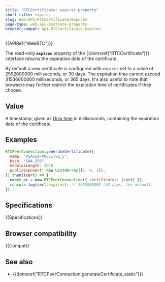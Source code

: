 ```yaml
---
title: "RTCCertificate: expires property"
short-title: expires
slug: Web/API/RTCCertificate/expires
page-type: web-api-instance-property
browser-compat: api.RTCCertificate.expires
---
```


{{APIRef("WebRTC")}}

The read-only **`expires`** property of the {{domxref("RTCCertificate")}} interface returns the expiration date of the certificate.

By default a new certificate is configured with `expires` set to a value of 2592000000 milliseconds, or 30 days.
The expiration time cannot exceed 31536000000 milliseconds, or 365 days.
It's also useful to note that browsers may further restrict the expiration time of certificates if they choose.

## Value

A timestamp, given as [Unix time](/en-US/docs/Glossary/Unix_time) in milliseconds, containing the expiration date of the certificate.

## Examples

```js
RTCPeerConnection.generateCertificate({
  name: "RSASSA-PKCS1-v1_5",
  hash: "SHA-256",
  modulusLength: 2048,
  publicExponent: new Uint8Array([1, 0, 1]),
}).then((cert) => {
  const pc = new RTCPeerConnection({ certificates: [cert] });
  console.log(cert.expires); // 2592000000 (30 days, the default)
});
```

## Specifications

{{Specifications}}

## Browser compatibility

{{Compat}}

## See also

- {{domxref("RTCPeerConnection.generateCertificate_static")}}
